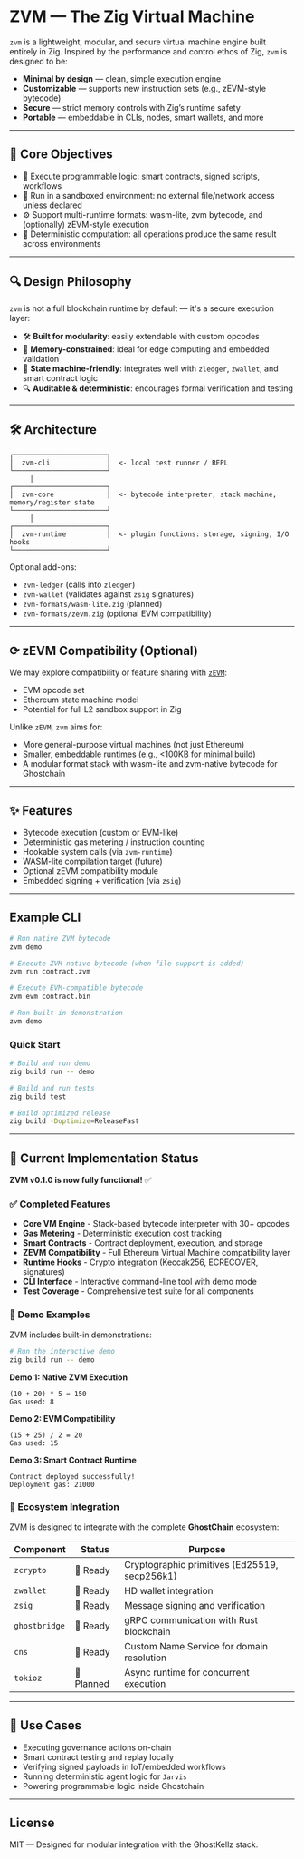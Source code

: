 # ZVM — The Zig Virtual Machine

`zvm` is a lightweight, modular, and secure virtual machine engine built entirely in Zig. Inspired by the performance and control ethos of Zig, `zvm` is designed to be:

* **Minimal by design** — clean, simple execution engine
* **Customizable** — supports new instruction sets (e.g., zEVM-style bytecode)
* **Secure** — strict memory controls with Zig’s runtime safety
* **Portable** — embeddable in CLIs, nodes, smart wallets, and more

---

## 🧠 Core Objectives

* 🧩 Execute programmable logic: smart contracts, signed scripts, workflows
* 🔐 Run in a sandboxed environment: no external file/network access unless declared
* ⚙️ Support multi-runtime formats: wasm-lite, zvm bytecode, and (optionally) zEVM-style execution
* 🧪 Deterministic computation: all operations produce the same result across environments

---

## 🔍 Design Philosophy

`zvm` is not a full blockchain runtime by default — it's a secure execution layer:

* 🛠 **Built for modularity**: easily extendable with custom opcodes
* 🧱 **Memory-constrained**: ideal for edge computing and embedded validation
* 🔄 **State machine-friendly**: integrates well with `zledger`, `zwallet`, and smart contract logic
* 🔍 **Auditable & deterministic**: encourages formal verification and testing

---

## 🛠️ Architecture

```
┌───────────────────────┐
│  zvm-cli              │  <- local test runner / REPL
└───────────────────────┘
     │
┌───────────────────────┐
│  zvm-core             │  <- bytecode interpreter, stack machine, memory/register state
└───────────────────────┘
     │
┌───────────────────────┐
│  zvm-runtime          │  <- plugin functions: storage, signing, I/O hooks
└───────────────────────┘
```

Optional add-ons:

* `zvm-ledger` (calls into `zledger`)
* `zvm-wallet` (validates against `zsig` signatures)
* `zvm-formats/wasm-lite.zig` (planned)
* `zvm-formats/zevm.zig` (optional EVM compatibility)

---

## ⟳ zEVM Compatibility (Optional)

We may explore compatibility or feature sharing with [`zEVM`](https://github.com/ziglang/zevm):

* EVM opcode set
* Ethereum state machine model
* Potential for full L2 sandbox support in Zig

Unlike `zEVM`, `zvm` aims for:

* More general-purpose virtual machines (not just Ethereum)
* Smaller, embeddable runtimes (e.g., <100KB for minimal build)
* A modular format stack with wasm-lite and zvm-native bytecode for Ghostchain

---

## ✨ Features

* Bytecode execution (custom or EVM-like)
* Deterministic gas metering / instruction counting
* Hookable system calls (via `zvm-runtime`)
* WASM-lite compilation target (future)
* Optional zEVM compatibility module
* Embedded signing + verification (via `zsig`)

---

## Example CLI

```sh
# Run native ZVM bytecode
zvm demo

# Execute ZVM native bytecode (when file support is added)
zvm run contract.zvm

# Execute EVM-compatible bytecode  
zvm evm contract.bin

# Run built-in demonstration
zvm demo
```

### Quick Start

```bash
# Build and run demo
zig build run -- demo

# Build and run tests
zig build test

# Build optimized release
zig build -Doptimize=ReleaseFast
```

---

## 🎯 Current Implementation Status

**ZVM v0.1.0 is now fully functional!** ✅

### ✅ Completed Features

* **Core VM Engine** - Stack-based bytecode interpreter with 30+ opcodes
* **Gas Metering** - Deterministic execution cost tracking
* **Smart Contracts** - Contract deployment, execution, and storage
* **ZEVM Compatibility** - Full Ethereum Virtual Machine compatibility layer
* **Runtime Hooks** - Crypto integration (Keccak256, ECRECOVER, signatures)
* **CLI Interface** - Interactive command-line tool with demo mode
* **Test Coverage** - Comprehensive test suite for all components

### 🧪 Demo Examples

ZVM includes built-in demonstrations:

```bash
# Run the interactive demo
zig build run -- demo
```

**Demo 1: Native ZVM Execution**
```
(10 + 20) * 5 = 150
Gas used: 8
```

**Demo 2: EVM Compatibility**  
```
(15 + 25) / 2 = 20
Gas used: 15
```

**Demo 3: Smart Contract Runtime**
```
Contract deployed successfully!
Deployment gas: 21000
```

### 🔗 Ecosystem Integration

ZVM is designed to integrate with the complete **GhostChain** ecosystem:

| Component | Status | Purpose |
|-----------|--------|---------|
| `zcrypto` | 🔗 Ready | Cryptographic primitives (Ed25519, secp256k1) |
| `zwallet` | 🔗 Ready | HD wallet integration |
| `zsig` | 🔗 Ready | Message signing and verification |
| `ghostbridge` | 🔗 Ready | gRPC communication with Rust blockchain |
| `cns` | 🔗 Ready | Custom Name Service for domain resolution |
| `tokioz` | 🔄 Planned | Async runtime for concurrent execution |

---

## 🔐 Use Cases

* Executing governance actions on-chain
* Smart contract testing and replay locally
* Verifying signed payloads in IoT/embedded workflows
* Running deterministic agent logic for `Jarvis`
* Powering programmable logic inside Ghostchain

---

## License

MIT — Designed for modular integration with the GhostKellz stack.

